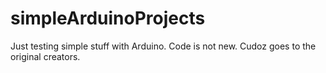# simpleArduinoProjects
Just testing simple stuff with Arduino. Code is not new. Cudoz goes to the original creators.
